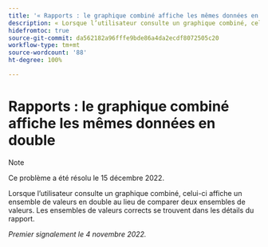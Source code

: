 ```yaml
---
title: '« Rapports : le graphique combiné affiche les mêmes données en double »'
description: « Lorsque l’utilisateur consulte un graphique combiné, celui-ci affiche un ensemble de valeurs en double au lieu de comparer deux ensembles de valeurs. Les ensembles de valeurs corrects se trouvent dans les détails du rapport. »
hidefromtoc: true
source-git-commit: da562182a96fffe9bde86a4da2ecdf8072505c20
workflow-type: tm+mt
source-wordcount: '88'
ht-degree: 100%

---
```



# Rapports : le graphique combiné affiche les mêmes données en double

>[!NOTE]
>
>Ce problème a été résolu le 15 décembre 2022.

Lorsque l’utilisateur consulte un graphique combiné, celui-ci affiche un ensemble de valeurs en double au lieu de comparer deux ensembles de valeurs. Les ensembles de valeurs corrects se trouvent dans les détails du rapport.

_Premier signalement le 4 novembre 2022._

